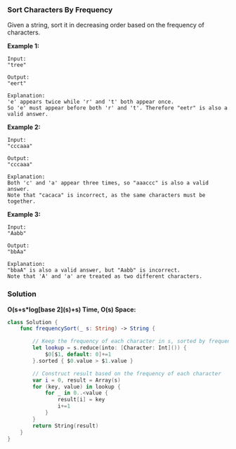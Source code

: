 
### Sort Characters By Frequency

Given a string, sort it in decreasing order based on the frequency of characters.

__Example 1:__
```
Input:
"tree"

Output:
"eert"

Explanation:
'e' appears twice while 'r' and 't' both appear once.
So 'e' must appear before both 'r' and 't'. Therefore "eetr" is also a valid answer.
```
__Example 2:__
```
Input:
"cccaaa"

Output:
"cccaaa"

Explanation:
Both 'c' and 'a' appear three times, so "aaaccc" is also a valid answer.
Note that "cacaca" is incorrect, as the same characters must be together.
```
__Example 3:__
```
Input:
"Aabb"

Output:
"bbAa"

Explanation:
"bbaA" is also a valid answer, but "Aabb" is incorrect.
Note that 'A' and 'a' are treated as two different characters.
```

### Solution
__O(s+s*log\[base 2\](s)+s) Time, O(s) Space:__
```Swift
class Solution {
    func frequencySort(_ s: String) -> String {

        // Keep the frequency of each character in s, sorted by frequency
        let lookup = s.reduce(into: [Character: Int]()) {
            $0[$1, default: 0]+=1
        }.sorted { $0.value > $1.value }

        // Construct result based on the frequency of each character
        var i = 0, result = Array(s)
        for (key, value) in lookup {
            for _ in 0..<value {
                result[i] = key
                i+=1
            }
        }
        return String(result)
    }
}
```